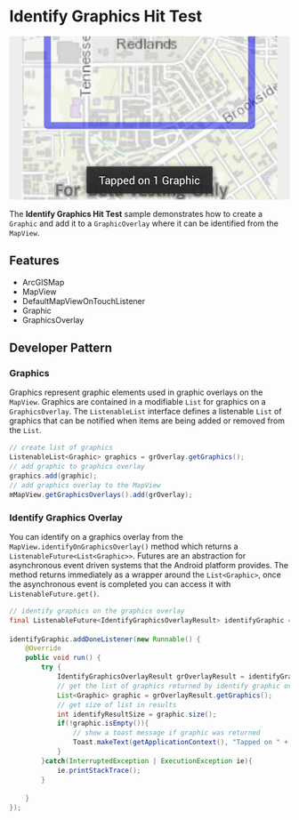 # Identify Graphics Hit Test

![Identify Graphic Overlay App](identify-graphic-overlay.png)

The **Identify Graphics Hit Test** sample demonstrates how to create a ```Graphic``` and add it to a ```GraphicOverlay``` where it can be identified from the ```MapView```.

## Features
* ArcGISMap
* MapView
* DefaultMapViewOnTouchListener
* Graphic
* GraphicsOverlay

## Developer Pattern
### Graphics
Graphics represent graphic elements used in graphic overlays on the ```MapView```. Graphics are contained in a modifiable ```List``` for graphics on a ```GraphicsOverlay```.  The ```ListenableList``` interface defines a listenable ```List``` of graphics that can be notified when items are being added or removed from the ```List```.

```java
// create list of graphics
ListenableList<Graphic> graphics = grOverlay.getGraphics();
// add graphic to graphics overlay
graphics.add(graphic);
// add graphics overlay to the MapView
mMapView.getGraphicsOverlays().add(grOverlay);
```

### Identify Graphics Overlay
You can identify on a graphics overlay from the ```MapView.identifyOnGraphicsOverlay()``` method which returns a ```ListenableFuture<List<Graphic>>```.  Futures are an abstraction for asynchronous event driven systems that the Android platform provides.  The method returns immediately as a wrapper around the ```List<Graphic>```, once the asynchronous event is completed you can access it with ```ListenableFuture.get()```.

```java
// identify graphics on the graphics overlay
final ListenableFuture<IdentifyGraphicsOverlayResult> identifyGraphic = mMapView.identifyGraphicsOverlayAsync(grOverlay, screenPoint, 10.0, false, 2);

identifyGraphic.addDoneListener(new Runnable() {
    @Override
    public void run() {
        try {
            IdentifyGraphicsOverlayResult grOverlayResult = identifyGraphic.get();
            // get the list of graphics returned by identify graphic overlay
            List<Graphic> graphic = grOverlayResult.getGraphics();
            // get size of list in results
            int identifyResultSize = graphic.size();
            if(!graphic.isEmpty()){
                // show a toast message if graphic was returned
                Toast.makeText(getApplicationContext(), "Tapped on " + identifyResultSize + " Graphic", Toast.LENGTH_SHORT).show();
            }
        }catch(InterruptedException | ExecutionException ie){
            ie.printStackTrace();
        }

    }
});
```
